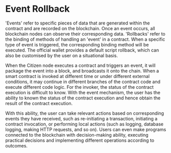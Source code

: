 # Event Rollback

'Events' refer to specific pieces of data that are generated within the contract and are recorded on the blockchain. Once an event occurs, all blockchain nodes can observe their corresponding data. 'Rollbacks' refer to the binding of methods of handling an 'event' in a contract. When a specific type of event is triggered, the corresponding binding method will be executed. The official wallet provides a default script rollback, which can also be customised by the user on a situational basis.

When the Citizen node executes a contract and triggers an event, it will package the event into a block, and broadcasts it onto the chain. When a smart contract is invoked at different time or under different external conditions, it may continue in different branches of the contract code and execute different code logic. For the invoker, the status of the contract execution is difficult to know. With the event mechanism, the user has the ability to known the status of the contract execution and hence obtain the result of the contract execution.

With this ability, the user can take relevant actions based on corresponding events they have received, such as re-initiating a transaction, initiating a contract invocation, or performing local actions (such as logging, database logging, making HTTP requests, and so on). Users can even make programs connected to the blockchain with decision-making ability, executing practical decisions and implementing different operations according to outcomes.
